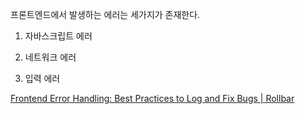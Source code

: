 프론트엔드에서 발생하는 에러는 세가지가 존재한다.

1. 자바스크립트 에러


2. 네트워크 에러


3. 입력 에러



[Frontend Error Handling: Best Practices to Log and Fix Bugs | Rollbar](https://rollbar.com/blog/guide-to-frontend-error-handling/)